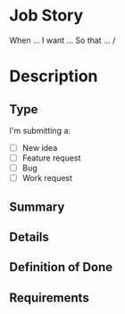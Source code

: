 # Job Story
When … <!--- describe the situation or context -->
I want … <!--- describe the motivation for this -->
So that … /<!--- describe the expected outcome -->

# Description
## Type
<!--- Choose which type of issue you're suggesting -->
I'm submitting a:
- [ ] New idea
- [ ] Feature request
- [ ] Bug
- [ ] Work request

## Summary
<!--- /[write an high level overview here, keep it to 1–2 sentences. Include a tl;dr of the suggestion and why it is important to work on this. -->

## Details
<!--- write any more details. Include links, examples, screenshots, or inspiration. Tell us how the suggestion should work. -->

## Definition of Done
<!-- What will make this work done? How do you define / measure completion? -->

## Requirements
<!--- what skills, experience, tools, or software are necessary to complete this? -->
